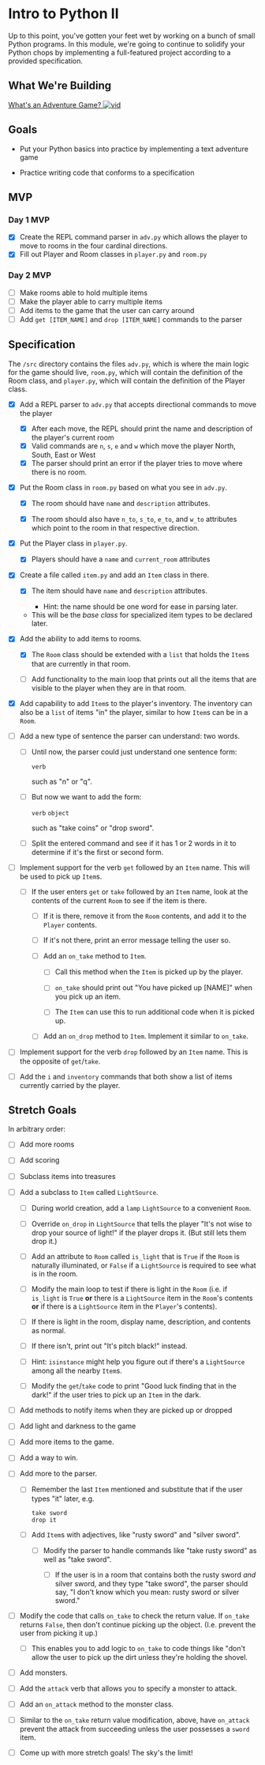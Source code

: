 # Intro to Python II

Up to this point, you've gotten your feet wet by working on a bunch of small Python programs. In this module, we're going to continue to solidify your Python chops by implementing a full-featured project according to a provided specification.


## What We're Building
[What's an Adventure Game? ![vid](https://tk-assets.lambdaschool.com/7928cdb4-b8a3-45a6-b231-5b9d1fc1e002_ScreenShot2019-03-22at5.47.28PM.png)](https://youtu.be/WaZccFqJUT8)


## Goals

* Put your Python basics into practice by implementing a text adventure game

* Practice writing code that conforms to a specification


## MVP

### Day 1 MVP

- [x] Create the REPL command parser in `adv.py` which allows the player to move to rooms
  in the four cardinal directions.
- [x] Fill out Player and Room classes in `player.py` and `room.py`

### Day 2 MVP

- [ ] Make rooms able to hold multiple items
- [ ] Make the player able to carry multiple items
- [ ] Add items to the game that the user can carry around
- [ ] Add `get [ITEM_NAME]` and `drop [ITEM_NAME]` commands to the parser

## Specification

The `/src` directory contains the files `adv.py`, which is where the main logic for the game should live, `room.py`, which will contain the definition of the Room class, and `player.py`, which will contain the definition of the Player class.


- [x] Add a REPL parser to `adv.py` that accepts directional commands to move the player
  - [x] After each move, the REPL should print the name and description of the player's current room
  - [x] Valid commands are `n`, `s`, `e` and `w` which move the player North, South, East or West
  - [x] The parser should print an error if the player tries to move where there is no room.

- [x] Put the Room class in `room.py` based on what you see in `adv.py`.

  - [x] The room should have `name` and `description` attributes.

  - [x] The room should also have `n_to`, `s_to`, `e_to`, and `w_to` attributes
    which point to the room in that respective direction.

- [x] Put the Player class in `player.py`.
  - [x] Players should have a `name` and `current_room` attributes


- [x] Create a file called `item.py` and add an `Item` class in there.

  - [x] The item should have `name` and `description` attributes.

     * Hint: the name should be one word for ease in parsing later.

  * This will be the _base class_ for specialized item types to be declared
    later.

- [x] Add the ability to add items to rooms.

  - [x] The `Room` class should be extended with a `list` that holds the `Item`s
    that are currently in that room.

  - [ ] Add functionality to the main loop that prints out all the items that are
    visible to the player when they are in that room.

- [x] Add capability to add `Item`s to the player's inventory. The inventory can
  also be a `list` of items "in" the player, similar to how `Item`s can be in a
  `Room`.

- [ ] Add a new type of sentence the parser can understand: two words.

  - [ ] Until now, the parser could just understand one sentence form:

     `verb`

    such as "n" or "q".

  - [ ] But now we want to add the form:

    `verb` `object`

    such as "take coins" or "drop sword".

  - [ ] Split the entered command and see if it has 1 or 2 words in it to determine
    if it's the first or second form.

- [ ] Implement support for the verb `get` followed by an `Item` name. This will be
  used to pick up `Item`s.

  - [ ] If the user enters `get` or `take` followed by an `Item` name, look at the
    contents of the current `Room` to see if the item is there.

     - [ ] If it is there, remove it from the `Room` contents, and add it to the
       `Player` contents.

     - [ ] If it's not there, print an error message telling the user so.

     - [ ] Add an `on_take` method to `Item`.

        - [ ] Call this method when the `Item` is picked up by the player.

        - [ ] `on_take` should print out "You have picked up [NAME]" when you pick up an item.

        - [ ] The `Item` can use this to run additional code when it is picked up.

     - [ ] Add an `on_drop` method to `Item`. Implement it similar to `on_take`.

- [ ] Implement support for the verb `drop` followed by an `Item` name. This is the
  opposite of `get`/`take`.

- [ ] Add the `i` and `inventory` commands that both show a list of items currently
  carried by the player.


## Stretch Goals

In arbitrary order:

- [ ] Add more rooms

- [ ] Add scoring

- [ ] Subclass items into treasures

- [ ] Add a subclass to `Item` called `LightSource`.

  - [ ] During world creation, add a `lamp` `LightSource` to a convenient `Room`.

  - [ ] Override `on_drop` in `LightSource` that tells the player "It's not wise to
  drop your source of light!" if the player drops it. (But still lets them drop
  it.)

  - [ ] Add an attribute to `Room` called `is_light` that is `True` if the `Room` is
  naturally illuminated, or `False` if a `LightSource` is required to see what
  is in the room.

  - [ ] Modify the main loop to test if there is light in the `Room` (i.e. if
    `is_light` is `True` **or** there is a `LightSource` item in the `Room`'s
    contents **or** if there is a `LightSource` item in the `Player`'s contents).

  - [ ] If there is light in the room, display name, description, and contents as
    normal.

  - [ ] If there isn't, print out "It's pitch black!" instead.

  - [ ] Hint: `isinstance` might help you figure out if there's a `LightSource`
    among all the nearby `Item`s.

  - [ ] Modify the `get`/`take` code to print "Good luck finding that in the dark!" if
  the user tries to pick up an `Item` in the dark.

- [ ] Add methods to notify items when they are picked up or dropped

- [ ] Add light and darkness to the game

- [ ] Add more items to the game.

- [ ] Add a way to win.

- [ ] Add more to the parser.

  - [ ] Remember the last `Item` mentioned and substitute that if the user types
    "it" later, e.g.

    ```
    take sword
    drop it
    ```

  - [ ] Add `Item`s with adjectives, like "rusty sword" and "silver sword".

    - [ ] Modify the parser to handle commands like "take rusty sword" as well as
      "take sword".

      - [ ] If the user is in a room that contains both the rusty sword _and_ silver
        sword, and they type "take sword", the parser should say, "I don't know
        which you mean: rusty sword or silver sword."

- [ ] Modify the code that calls `on_take` to check the return value. If `on_take`
  returns `False`, then don't continue picking up the object. (I.e. prevent the
  user from picking it up.)

  - [ ] This enables you to add logic to `on_take` to code things like "don't allow
    the user to pick up the dirt unless they're holding the shovel.

- [ ] Add monsters.

- [ ] Add the `attack` verb that allows you to specify a monster to attack.

- [ ] Add an `on_attack` method to the monster class.

- [ ] Similar to the `on_take` return value modification, above, have `on_attack`
  prevent the attack from succeeding unless the user possesses a `sword` item.

- [ ] Come up with more stretch goals! The sky's the limit!
